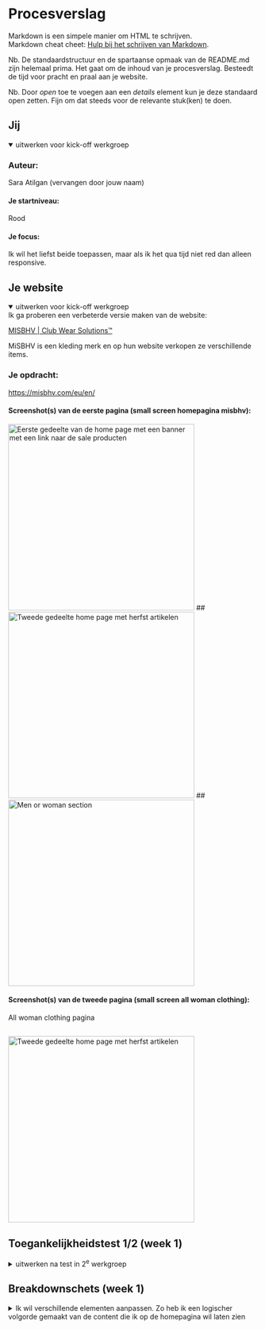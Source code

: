 
# Procesverslag
Markdown is een simpele manier om HTML te schrijven.  
Markdown cheat cheet: [Hulp bij het schrijven van Markdown](https://github.com/adam-p/markdown-here/wiki/Markdown-Cheatsheet).

Nb. De standaardstructuur en de spartaanse opmaak van de README.md zijn helemaal prima. Het gaat om de inhoud van je procesverslag. Besteedt de tijd voor pracht en praal aan je website.

Nb. Door *open* toe te voegen aan een *details* element kun je deze standaard open zetten. Fijn om dat steeds voor de relevante stuk(ken) te doen.





## Jij

<details open>
  <summary>uitwerken voor kick-off werkgroep</summary>

  ### Auteur:
  Sara Atilgan (vervangen door jouw naam)

  #### Je startniveau:
  Rood

  #### Je focus:
  Ik wil het liefst beide toepassen, maar als ik het qua tijd niet red dan alleen responsive.
 
</details>





## Je website

<details open>
  <summary>uitwerken voor kick-off werkgroep</summary>
  Ik ga proberen een verbeterde versie maken van de website: 

[MISBHV | Club Wear Solutions™](https://misbhv.com/eu/en/)

MiSBHV is een kleding merk en op hun website verkopen ze verschillende items.

  ### Je opdracht:
  https://misbhv.com/eu/en/

  #### Screenshot(s) van de eerste pagina (small screen homepagina misbhv): 
  <img src="readme-images/homescreen_1.jpg" width="375px" alt="Eerste gedeelte van de home page met een banner met een link naar de sale producten">
  ##
  <img src="readme-images/homescreen_2.jpg" width="375px" alt="Tweede gedeelte home page met herfst artikelen">
  ##
  <img src="readme-images/homescreen_5.jpg" width="375px" alt="Men or woman section">

  #### Screenshot(s) van de tweede pagina (small screen all woman clothing):
  All woman clothing pagina
  ##
  <img src="readme-images/pagina2_woman.jpg" width="375px" alt="Tweede gedeelte home page met herfst artikelen">
 
</details>



## Toegankelijkheidstest 1/2 (week 1)

<details>
  <summary>uitwerken na test in 2<sup>e</sup> werkgroep</summary>

  ### Bevindingen
  Lijst met je bevindingen die in de test naar voren kwamen:
  <ul>
  </ul>

</details>



## Breakdownschets (week 1)

<details>
  <summary>Ik wil verschillende elementen aanpassen. 
    Zo heb ik een logischer volgorde gemaakt van de content die ik op de homepagina wil laten zien</summary>

  ### Homepagina: 
  <img src="readme-images/breakdown_pagina1.jpg" width="375px" alt="breakdown van de hele home pagina">

<details>
  <summary>De tekst met ‘new in’ of ‘black week’ lijken op knoppen dus wil ik die veranderen in een label. 
    Verder wil ik ‘voeg toe aan winkelmand’ knoppen toevoegen.</summary>

  ### All woman clothing: 
  <img src="readme-images/breakdown_pagina2.jpg" width="375px" alt="breakdown van de tweede pagina">

<details>
  <summary>De menu items wil ik alleen verticaal aan de linkerkant uitlijnen. Verder wil ik deze links ook hover states geven en via mobiele formaat een state toepassen aan de links zodat de gebruiker weet op welke pagina hun zijn. </summary>

  ### Navigatie menu: 
  <img src="readme-images/menu_misbhv.png" width="375px" alt="menu">

</details>





## Voortgang 1 (week 2)

<details>
  <summary>Ik begon met het maken van een navigatie menu met alle items. Het begin ging een beetje stroef, omdat ik al een tijdje niet bezig ben geweest met coderen. Ik heb daarom ook veel onderzoek gedaan naar verschillende responsive nav menu’s. Voor mijn mobiele formaat wil ik gebruik maken van een hamburger menu. Het liefst zonder Javascript.</summary>

  ### Stand van zaken
  hier dit ging goed & dit was lastig (neem ook screenshots op van delen van je website en code)
  
  Na een tijdje zoeken kwam ik uit op een code voor een responsive hamburger menu via codepen: 
  
  Deze code begreep ik en ik wist deze goed toe te passen. Het probleem was is dat deze persoon block elementen gebruikt en ook display:float bij een block 
  element. Ik probeerde de code zelf een beetje aan te passen, zodat het wel semantisch correct is en geen fout meldingen geeft. Dit werkte niet. Ik kreeg 
  uiteindelijk ook mijn li elementen niet meer te zien. Ik had blijkbaar iets niet goed gedaan dus ben op zoek gegaan naar een andere code.
  
  bron hamburger menu codepen: [https://codepen.io/mutedblues/pen/MmPNPG](https://codepen.io/mutedblues/pen/MmPNPG)
</details>
<details>
Omdat er vaak gebruik wordt gemaakt van divs en heel veel classes vond ik het lastig om dit niet te gebruiken of weg te halen. Ik denk het de reden is dat sommige uitgewerkte code’s niet correct waren (vanwege verkeerde elementen selecteren in css). Ik heb namelijk gebruik gemaakt van een andere code (zie bron hieronder). In het begin ging het best prima, maar uiteindelijk gingen alle li elementen naar boven schuiven wanneer ik dus het menu ging uitklappen (iets met height en position te maken?). Ook gingen de hamburger menu lines raar bewegen en vormde ze geen x wanneer het menu is uitgeklapt. 

bron hamburger menu css: [https://alvarotrigo.com/blog/hamburger-menu-css](https://alvarotrigo.com/blog/hamburger-menu-css)

  <img src="readme-images/menu1.png" width="375px" alt="breakdown van de hele home pagina">

  <p>Orginele code:</p>

```css
@import url("https://fonts.googleapis.com/css2?family=Poppins:ital,wght@0,100;0,200;0,300;0,400;0,500;0,600;0,700;0,800;0,900;1,100;1,200;1,300;1,400;1,500;1,600;1,700;1,800;1,900&display=swap");

* {
  margin: 0;
  padding: 0;
  box-sizing: border-box;
}

body {
  font-family: "Poppins", sans-serif;
}

.container {
  max-width: 1050px;
  width: 90%;
  margin: auto;
}

.navbar {
  width: 100%;
  box-shadow: 0 1px 4px rgb(146 161 176 / 15%);
}

.nav-container {
  display: flex;
  justify-content: space-between;
  align-items: center;
  height: 62px;
}

.navbar .menu-items {
  display: flex;
}

.navbar .nav-container li {
  list-style: none;
}

.navbar .nav-container a {
  text-decoration: none;
  color: #0e2431;
  font-weight: 500;
  font-size: 1.2rem;
  padding: 0.7rem;
}

.navbar .nav-container a:hover{
    font-weight: bolder;
}

.nav-container {
  display: block;
  position: relative;
  height: 60px;
}

.nav-container .checkbox {
  position: absolute;
  display: block;
  height: 32px;
  width: 32px;
  top: 20px;
  left: 20px;
  z-index: 5;
  opacity: 0;
  cursor: pointer;
}

.nav-container .hamburger-lines {
  display: block;
  height: 26px;
  width: 32px;
  position: absolute;
  top: 17px;
  left: 20px;
  z-index: 2;
  display: flex;
  flex-direction: column;
  justify-content: space-between;
}

.nav-container .hamburger-lines .line {
  display: block;
  height: 4px;
  width: 100%;
  border-radius: 10px;
  background: #0e2431;
}

.nav-container .hamburger-lines .line1 {
  transform-origin: 0% 0%;
  transition: transform 0.4s ease-in-out;
}

.nav-container .hamburger-lines .line2 {
  transition: transform 0.2s ease-in-out;
}

.nav-container .hamburger-lines .line3 {
  transform-origin: 0% 100%;
  transition: transform 0.4s ease-in-out;
}

.navbar .menu-items {
  padding-top: 120px;
  box-shadow: inset 0 0 2000px rgba(255, 255, 255, .5);
  height: 100vh;
  width: 100%;
  transform: translate(-150%);
  display: flex;
  flex-direction: column;
  margin-left: -40px;
  padding-left: 50px;
  transition: transform 0.5s ease-in-out;
  text-align: center;
}

.navbar .menu-items li {
  margin-bottom: 1.2rem;
  font-size: 1.5rem;
  font-weight: 500;
}

.logo {
  position: absolute;
  top: 5px;
  right: 15px;
  font-size: 1.2rem;
  color: #0e2431;
}

.nav-container input[type="checkbox"]:checked ~ .menu-items {
  transform: translateX(0);
}

.nav-container input[type="checkbox"]:checked ~ .hamburger-lines .line1 {
  transform: rotate(45deg);
}

.nav-container input[type="checkbox"]:checked ~ .hamburger-lines .line2 {
  transform: scaleY(0);
}

.nav-container input[type="checkbox"]:checked ~ .hamburger-lines .line3 {
  transform: rotate(-45deg);
}

.nav-container input[type="checkbox"]:checked ~ .logo{
  display: none;
}
```
<details>
<p>Mijn eigen code:</p>

 <img src="readme-images/menu1.3.png" width="375px" alt="code eerste nav menu">

 ##
 
 <img src="readme-images/menu1.2.png" width="375px" alt="code tweede nav menu">

 ##

 <img src="readme-images/menu1.1.png" width="375px" alt="code derde nav menu">


</details>





## Voortgang 2 (week 3)

<details>
  <summary>Omdat ik wat achterliep, ben ik eerst gaan focussen op het rest van de content. Zo ben ik begonnen met het maken van mijn eerste section. Ik had als eerst position absolute en position relative toegepast. Dit werkte prima, maar dit is niet de juiste manier. Hier door kunnen elementen verplaatsen want ze zitten op elkaar en ze zijn gepositioneerd. </summary>

  ### Stand van zaken
  hier dit ging goed & dit was lastig (neem ook screenshots op van delen van je website en code)

   <img src="readme-images/section_blackweek1.png" width="375px" alt="section black week code">

  <p>Met hulp van Marten heb ik display grid gebruikt voor mijn section. Dit ging eerste instantie niet helemaal makkelijk, want de grid liet steeds extra rows zien terwijl ik de rows heb aangegeven met grid-template-rows. We wisten beide niet waar dit aan lag. </p>
  
   <img src="readme-images/schets1_marten.jpg" width="375px" alt="schets Marten">
   ##
   <img src="readme-images/section_blackweek1.2.png" width="375px" alt="section black week code">
   ##
   <img src="readme-images/section_blackweek1.3.png" width="375px" alt="section black week code">

   <details>
   
<p>Ik ben vervolgens later nog is naar de code gaan kijken met Abby. Ik dacht misschien dat het aan de height lag en dat klopte ook. Ik had de height weggehaald en de rows aangepast. Nu stond alles op de juiste plek.</p>
<img src="readme-images/section_blackweek1.4.png" width="375px" alt="section black week code">
##
<img src="readme-images/section_blackweek1.5.png" width="375px" alt="section black week code">

<p>Ik ben het vervolgens ook op andere sections gaan toepassen. </p>
<img src="readme-images/Woman_men_section.png" width="375px" alt="woman & men section code">

<p>Bij de fall collection items section ging de grid ook extra rows aanmaken. Dit keer had ik geen height gebruikt, maar het stond nog steeds niet op de juiste plek. Ik ben toen gaan kijken wat er gebeurt als ik bij de items verschillende start & end rows en columns gebruik.</p>
<img src="readme-images/twoitems_1.png" width="375px" alt="fall collection two items">
##
<img src="readme-images/twoitems_2.png" width="375px" alt="fall collection two items">

<p>Ik heb verschillende dingen geprobeerd, maar nog steed kwam de img en de andere child elementen niet op de juiste plek te staan. Hier raakte ik frustreert van, maar ik bleef dingen uitproberen.</p>
<img src="readme-images/twoitems_3.png" width="375px" alt="fall collection two items">

<p>Ik heb toen ook classes gebruikt voor de images, omdat ik misschien dacht dat ik de verkeerde css properties had genoteerd.</p>
<img src="readme-images/twoitems_4.png" width="375px" alt="fall collection two items">

<p>Html code fall collection items:</p>
<img src="readme-images/twoitems_5.png" width="375px" alt="fall collection two items">
  
</details>
Ik ben de volgende ochtend verder gegaan. Ik ben die dag ook weer verschillende dingen gaan proberen. Ik heb de eerste image over alle rows geplaatst om te zien of dit ook echt wat deed. Verder heb ik height: auto; aan de images gegeven om te kijken of dat wat zou doen.

<img src="readme-images/twoitems12.png" width="375px" alt="fall collection two items">
##
<img src="readme-images/twoitems13.png" width="375px" alt="fall collection two items">

<p>Dit werkte allemaal niet, dus ik heb de section rows aangepast en de rest van de elementen gepositioneerd in verschillende rows</p>

<img src="readme-images/twoitems14.png" width="375px" alt="fall collection two items">
##
<img src="readme-images/twoitems15.png" width="375px" alt="fall collection two items">
##
<img src="readme-images/twoitems16.png" width="375px" alt="fall collection two items">
<p>De headings en images stonden al beter. Alles stond op zijn plek, maar de images waren niet dezelfde height. Dus ik heb inplaats van een height auto een 100% height gegeven.</p>
 
</details>

## Toegankelijkheidstest 2/2 (week 4)

<details>
  <summary>Tijdens de les hebben we met verschillende toegankelijkheidsbrillen gekeken naar onze gekozen websites. Hierbij heb ik met Abby een WCAG checklist ingevuld over toegankelijkheid.</summary>

<img src="readme-images/checklist1.jpg" width="375px" alt="checklist wcag">
##
<img src="readme-images/checklist2.jpg" width="375px" alt="checklist wcag">
##
<img src="readme-images/checklist3.jpg" width="375px" alt="checklist wcag">
##
<img src="readme-images/checklist4.jpg" width="375px" alt="checklist wcag">
##
<img src="readme-images/checklist5.jpg" width="375px" alt="checklist wcag">


  

  ### Bevindingen
  Lijst met je bevindingen die in de test naar voren kwamen (geef ook aan wat er verbeterd is):
   <ul>
  <li>Er zijn vele vormen van slechtziend zijn</li>
    <li>Meerdere vormen van beperkt zijn</li>
    <li>Veel websites maken nog geen gebruik van een duidelijke opzet (code) voor screenreaders</li>
    <li>mijn website maakt veel gebruik van divs en geen headings</li>
     <li>Je kan items op mijn uitgekozen website niet makkelijk toevoegen aan je winkelwagen</li>
     <li>Ook maakt de website veel gebruik van image banners zonder alternative text</li>
  </ul>

  <p>Ik wil zoveel mogelijk dingen aanpassen als dat lukt qua tijd.</p>

  <details>
  

</details>





## Voortgang 3 (week 4)

<details>
  <summary>Ik ben vervolgens de rest van het content op de homepagina gaan doen. De recycle section ging moeiteloos, omdat er ook weinig elementen stonden. Later ben ik weer gaan focussen op de header.</summary>

  ### Stand van zaken
  hier dit ging goed & dit was lastig (neem ook screenshots op van delen van je website en code)

### Recycle section

<img src="readme-images/recycle1.png" width="375px" alt="checklist wcag">
##
<img src="readme-images/recycle2.png" width="375px" alt="checklist wcag">
##

<details>

### Newsletter section
De newsletter section child elementen heb ik uitgelijnd met text align center property. Dit ging goed, alleen kwam ik er achter dat het beter is om flexbox te gebruiken om elementen op een bepaalde manier uit te lijnen. 

<img src="readme-images/newsletter1.png" width="375px" alt="checklist wcag">
##
<img src="readme-images/newsletter2.png" width="375px" alt="checklist wcag">
##
<img src="readme-images/newsletter3.png" width="375px" alt="checklist wcag">

<p>Code flexbox newsletter section</p>
<p>Ik heb vervolgens flexbox gebruikt en ze zo onder elkaar uitgelijnd met column property.</p>

.newsletter_section {
	display: flex;
	flex-direction: column;
	align-items: center;
	gap: 1.5em;
	padding: 1.5em 0em 1.5em 0em;

	border-bottom: 1px solid white;
}


.newsletter_section h1 {
	align-self: center;
	margin: auto;

	/* styling */
	letter-spacing: var(--letter-spacing);
	text-transform: uppercase;
	font-size: var(--font-size-kop-mobiel);
	color: var(--color-text-db);
	font-family: var(--font-family-kop);

}

.newsletter_section p {
	text-align: center;

    /*styling */
	font-family: var(--font-family-body);
	font-size: var(--font-size-body-mobiel);
	line-height: 1.5em;
	color: var(--color-text-db);
	padding: 0em 1.5em 0em 1.5em;
}


.newsletter_section input {
	align-self: center;
	justify-content: center;
	width: 	15em;
	height: auto;
	box-sizing: border-box;
	padding: 0.8em;

	/*styling*/
	font-size: var(--font-size-body-mobiel);
	font-family: var(--font-family-body);
	border: 2px solid var(--color-specialelement);
	border-radius: 4px;
}

.newsletter_section label {
	font-size: var(--font-size-body-mobiel);
	font-family: var(--font-family-body);
	font-weight: bolder;
	color: var(--color-text-db);
}

.newsletter_section button {
	/*styling*/
	padding: 0.5em 1em 0.5em 1em;
	border: 1px  solid var(--color-specialelement);
	background-color: #fff;
	border-radius: 5px;
	color: var(--color-specialelement);
	font-family: var(--font-family-kop);
	font-weight: 600;
	font-size: var(--font-size-body-mobiel);
	box-shadow: 0px 2px 3px -2px black;
}

.newsletter_section button:active {
	background-color: var(--color-specialelement);
	color: #fff;
}



  


</details>






## Eindgesprek (week 5)

<details>
  <summary>uitwerken voor eindgesprek</summary>

  ### Je uitkomst - karakteristiek screenshots:
  <img src="readme-images/dummy-plaatje.jpg" width="375px" alt="uitomst opdracht 1">


  ### Dit ging goed/Heb ik geleerd: 
  Korte omschrijving met plaatjes

  <img src="readme-images/dummy-plaatje.jpg" width="375px" alt="top">


  ### Dit was lastig/Is niet gelukt:
  Korte omschrijving met plaatjes

  <img src="readme-images/dummy-plaatje.jpg" width="375px" alt="bummer">
</details>





## Bronnenlijst

<details open>
  <summary>continu bijhouden terwijl je werkt</summary>

  Nb. Wees specifiek ('css-tricks' als bron is bijv. niet specifiek genoeg). 
  Nb. ChatGpT en andere AI horen er ook bij.
  Nb. Vermeld de bronnen ook in je code.

  1. bron 1
  2. bron 2
  3. ...

</details>
